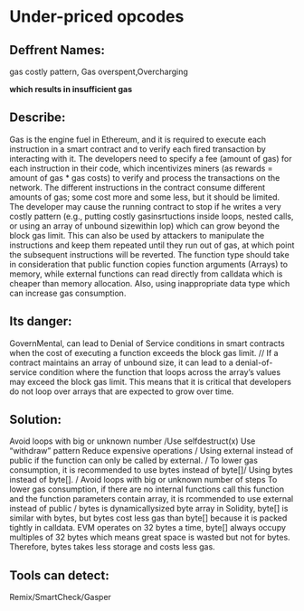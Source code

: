 # Under-priced opcodes

## Deffrent Names:

gas costly pattern, Gas overspent,Overcharging 

**which results in insufficient gas**

## Describe:
 Gas is the engine fuel in Ethereum, and it is required to execute each instruction in a smart contract and to verify each fired transaction by interacting with it. The developers need to specify a fee (amount of gas) for each instruction in their code, which incentivizes miners (as rewards = amount of gas * gas costs) to verify and process the transactions on the network. The different instructions in the contract consume different amounts of gas; some cost more and some less, but it should be limited. The developer may cause the running contract to stop if he writes a very costly pattern (e.g., putting costly gasinsrtuctions inside loops, nested calls, or using an array of unbound sizewithin lop) which can grow beyond the block gas limit. This can also be used by attackers to manipulate the instructions and keep them repeated until they run out of gas, at which point the subsequent instructions will be reverted. The function type should take in consideration that public function copies function arguments (Arrays) to memory, while external functions can read directly from calldata which is cheaper than memory allocation. Also, using inappropriate data type which can increase gas consumption.

## Its danger:
 GovernMental, can lead to Denial of Service conditions in smart contracts when the cost of executing a function exceeds the block gas limit.  //  If a contract maintains an array of unbound size, it can lead to a denial-of-service condition where the function that loops across the array’s values may exceed the block gas limit. This means that it is critical that developers do not loop over arrays that are expected to grow over time.

##  Solution:
 Avoid loops with big or unknown number /Use selfdestruct(x) Use “withdraw” pattern Reduce expensive operations / Using external instead of public if the function can only be called by external. / To lower gas consumption, it is recommended to use bytes instead of byte[]/ Using bytes instead of byte[]. / Avoid loops with big or unknown number of steps
 To lower gas consumption, if there are no internal functions call this function and the function parameters contain array, it is rcommended to use external instead of public / bytes is dynamicallysized byte array in Solidity, byte[] is similar with bytes, but bytes cost less gas than byte[] because it is packed tightly in calldata. EVM operates on 32 bytes a time, byte[] always occupy multiples of 32 bytes which means great space is wasted but not for bytes. Therefore, bytes takes less storage and costs less gas.

##  Tools can detect:
  Remix/SmartCheck/Gasper
